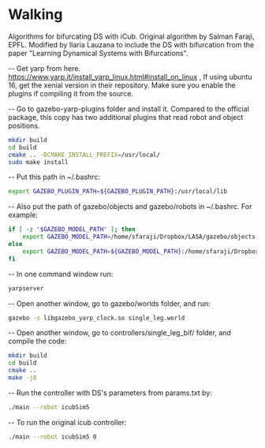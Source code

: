 # Walking
Algorithms for bifurcating DS with iCub. Original algorithm by Salman Faraji, EPFL. Modified by Ilaria Lauzana to include the DS with bifurcation from the paper "Learning Dynamical Systems with Bifurcations".

-- Get yarp from here. https://www.yarp.it/install_yarp_linux.html#install_on_linux ,
If using ubuntu 16, get the xenial version in their repository. Make sure you enable the plugins if compiling it from the source.

-- Go to gazebo-yarp-plugins folder and install it. Compared to the official package, this copy has two additional plugins that read robot and object positions.

```bash
mkdir build
cd build
cmake .. -DCMAKE_INSTALL_PREFIX=/usr/local/
sudo make install
```

-- Put this path in ~/.bashrc:

```bash
export GAZEBO_PLUGIN_PATH=${GAZEBO_PLUGIN_PATH}:/usr/local/lib
```

-- Also put the path of gazebo/objects and gazebo/robots in ~/.bashrc. For example:

```bash
if [ -z "$GAZEBO_MODEL_PATH" ]; then
    export GAZEBO_MODEL_PATH=/home/sfaraji/Dropbox/LASA/gazebo/objects:/home/sfaraji/Dropbox/LASA/gazebo/robots
else
    export GAZEBO_MODEL_PATH=${GAZEBO_MODEL_PATH}:/home/sfaraji/Dropbox/LASA/gazebo/objects:/home/sfaraji/Dropbox/LASA/gazebo/robots
fi
```

-- In one command window run:

```bash
yarpserver
```

-- Open another window, go to gazebo/worlds folder, and run:

```bash
gazebo -s libgazebo_yarp_clock.so single_leg.world
```

-- Open another window, go to controllers/single_leg_bif/ folder, and compile the code:

```bash
mkdir build
cd build
cmake ..
make -j8
```

-- Run the controller with DS's parameters from params.txt by:

```bash
./main --robot icubSim5
```

-- To run the original icub controller:

```bash
./main --robot icubSim5 0
```
